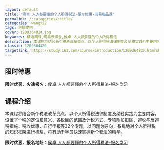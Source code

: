```yaml
---
layout: default
title: '侯卓 人人都要懂的个人所得税法-限时优惠-网易精品课'
permalink: /:categories/:title/
categories: wangyi2
tags: 网易提供
cover: 1209364820.jpg
keywords: 精选网课,网易云课堂,侯卓 人人都要懂的个人所得税法
description: 本课程将结合新个税法改革亮点，以个人所得税法律制度及纳税实践为主要内容，设置了个税的定位和意义、各税目的范围及计税方式、
classid: 1209364820
targetlink: https://study.163.com/course/introduction/1209364820.htm?share=1&shareId=1025206652&utm_campaign=share&utm_medium=iphoneShare&utm_source=&utm_u=1025206652
---
```


## 限时特惠

**限时优惠，火速报名**：[侯卓 人人都要懂的个人所得税法-报名学习](https://study.163.com/course/introduction/1209364820.htm?share=1&shareId=1025206652&utm_campaign=share&utm_medium=iphoneShare&utm_source=&utm_u=1025206652)

## 课程介绍

本课程将结合新个税法改革亮点，以个人所得税法律制度及纳税实践为主要内容，设置了个税的定位和意义、各税目的范围及计税方式、专项附加扣除、避税与反避税措施、税收优惠、自行申报等32个专题，以问题为导向，系统地对个人所得税的知识框架进行梳理，将有助于学员快速掌握新个税法的精华。

**限时优惠，报名地址**：[侯卓 人人都要懂的个人所得税法-报名学习](https://study.163.com/course/introduction/1209364820.htm?share=1&shareId=1025206652&utm_campaign=share&utm_medium=iphoneShare&utm_source=&utm_u=1025206652)

